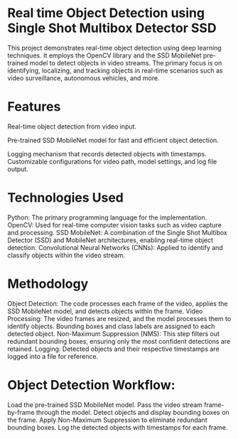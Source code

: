 # Real time Object Detection using Single Shot Multibox Detector SSD 

This project demonstrates real-time object detection using deep learning techniques. It employs the OpenCV library and the SSD MobileNet pre-trained model to detect objects in video streams. The primary focus is on identifying, localizing, and tracking objects in real-time scenarios such as video surveillance, autonomous vehicles, and more.
# Features 

Real-time object detection from video input.

Pre-trained SSD MobileNet model for fast and efficient object detection.

Logging mechanism that records detected objects with timestamps.
Customizable configurations for video path, model settings, and log file output.
# Technologies Used 

Python: The primary programming language for the implementation.
OpenCV: Used for real-time computer vision tasks such as video capture and processing.
SSD MobileNet: A combination of the Single Shot Multibox Detector (SSD) and MobileNet architectures, enabling real-time object detection.
Convolutional Neural Networks (CNNs): Applied to identify and classify objects within the video stream.
# Methodology

Object Detection: The code processes each frame of the video, applies the SSD MobileNet model, and detects objects within the frame.
Video Processing: The video frames are resized, and the model processes them to identify objects. Bounding boxes and class labels are assigned to each detected object.
Non-Maximum Suppression (NMS): This step filters out redundant bounding boxes, ensuring only the most confident detections are retained.
Logging: Detected objects and their respective timestamps are logged into a file for reference.
# Object Detection Workflow:
Load the pre-trained SSD MobileNet model.
Pass the video stream frame-by-frame through the model.
Detect objects and display bounding boxes on the frame.
Apply Non-Maximum Suppression to eliminate redundant bounding boxes.
Log the detected objects with timestamps for each frame.
